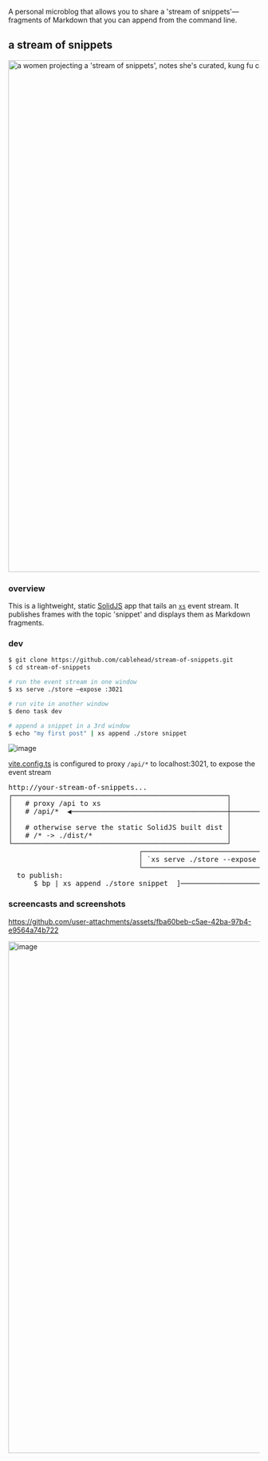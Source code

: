 A personal microblog that allows you to share a 'stream of snippets'—fragments of Markdown that you can append from the command line.

## a stream of snippets

<img width="1024" alt="a women projecting a 'stream of snippets', notes she's curated, kung fu cartoon styled, seemingly to save the world" src="https://github.com/user-attachments/assets/4369df4a-ddae-437c-ba3d-aef007c3fd44">

### overview

This is a lightweight, static [SolidJS](https://www.solidjs.com) app that tails an [`xs`](https://github.com/cablehead/xs) event stream. It publishes frames with the topic 'snippet' and displays them as Markdown fragments.

### dev

```bash
$ git clone https://github.com/cablehead/stream-of-snippets.git
$ cd stream-of-snippets

# run the event stream in one window
$ xs serve ./store —expose :3021

# run vite in another window
$ deno task dev

# append a snippet in a 3rd window
$ echo "my first post" | xs append ./store snippet
```

![image](https://github.com/user-attachments/assets/ffcb4947-209f-407a-81b7-653d24d01eff)

[vite.config.ts](https://github.com/cablehead/stream-of-snippets/blob/main/vite.config.ts#L9-L14) is configured to proxy `/api/*` to localhost:3021, to expose the event stream

<pre>
http://your-stream-of-snippets...
┌───────────────────────────────────────────────────┐
│   # proxy /api to xs                              │
│   # /api/*  ◀─────────────────────────────────────┼────────┐
│                                                   │        │
│   # otherwise serve the static SolidJS built dist │        │
│   # /* -> ./dist/*                                │        │
└───────────────────────────────────────────────────┘        │
                               ┌─────────────────────────────┴─────┐
                               │ `xs serve ./store --expose :3021` │
                               └────────────────────────────▲──────┘
  to publish:                                               │
      $ bp | xs append ./store snippet  ]───────────────────┘
</pre>

### screencasts and screenshots

https://github.com/user-attachments/assets/fba60beb-c5ae-42ba-97b4-e9564a74b722

<img width="1024" alt="image" src="https://github.com/user-attachments/assets/d20189c4-3f13-4595-b0b5-b5fdc11cf518">
